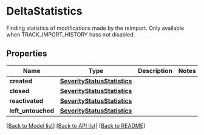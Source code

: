 # DeltaStatistics

Finding statistics of modifications made by the reimport. Only available when TRACK_IMPORT_HISTORY hass not disabled.
## Properties
Name | Type | Description | Notes
------------ | ------------- | ------------- | -------------
**created** | [**SeverityStatusStatistics**](SeverityStatusStatistics.md) |  | 
**closed** | [**SeverityStatusStatistics**](SeverityStatusStatistics.md) |  | 
**reactivated** | [**SeverityStatusStatistics**](SeverityStatusStatistics.md) |  | 
**left_untouched** | [**SeverityStatusStatistics**](SeverityStatusStatistics.md) |  | 

[[Back to Model list]](../README.md#documentation-for-models) [[Back to API list]](../README.md#documentation-for-api-endpoints) [[Back to README]](../README.md)


